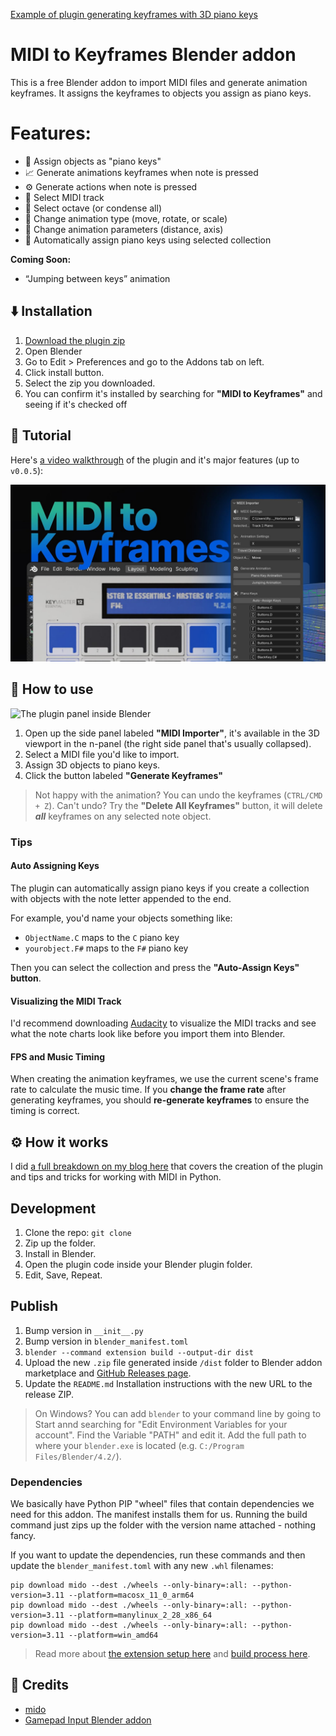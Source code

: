 [Example of plugin generating keyframes with 3D piano keys](https://github.com/user-attachments/assets/dc90301c-569a-493f-a6f9-35798aeb086b)

# MIDI to Keyframes Blender addon

This is a free Blender addon to import MIDI files and generate animation keyframes. It assigns the keyframes to objects you assign as piano keys.

# Features:

- 🎹 Assign objects as "piano keys"
- 📈 Generate animations keyframes when note is pressed
- ⚙️ Generate actions when note is pressed
- 🎼 Select MIDI track
- 🎵 Select octave (or condense all)
- 🐇 Change animation type (move, rotate, or scale)
- 📏 Change animation parameters (distance, axis)
- 🔎 Automatically assign piano keys using selected collection

**Coming Soon:**

- “Jumping between keys” animation

## ⬇️ Installation

1. [Download the plugin zip](https://github.com/whoisryosuke/blender-midi-keyframes/releases/download/latest/midi-to-keyframes-v0.0.6.zip)
1. Open Blender
1. Go to Edit > Preferences and go to the Addons tab on left.
1. Click install button.
1. Select the zip you downloaded.
1. You can confirm it's installed by searching for **"MIDI to Keyframes"** and seeing if it's checked off

## 🎥 Tutorial

Here's [a video walkthrough](https://www.youtube.com/watch?v=E4wfblQWhtY) of the plugin and it's major features (up to `v0.0.5`):

[![YouTube video thumbnail](./docs/yt-tutorial.jpg)](https://www.youtube.com/watch?v=E4wfblQWhtY)

## 🔰 How to use

![The plugin panel inside Blender](/docs/screenshots/plugin-panel.jpg)

1. Open up the side panel labeled **"MIDI Importer"**, it's available in the 3D viewport in the n-panel (the right side panel that's usually collapsed).
1. Select a MIDI file you'd like to import.
1. Assign 3D objects to piano keys.
1. Click the button labeled **"Generate Keyframes"**

> Not happy with the animation? You can undo the keyframes (`CTRL/CMD + Z`). Can't undo? Try the **"Delete All Keyframes"** button, it will delete **_all_** keyframes on any selected note object.

### Tips

#### Auto Assigning Keys

The plugin can automatically assign piano keys if you create a collection with objects with the note letter appended to the end.

For example, you'd name your objects something like:

- `ObjectName.C` maps to the `C` piano key
- `yourobject.F#` maps to the `F#` piano key

Then you can select the collection and press the **"Auto-Assign Keys" button**.

#### Visualizing the MIDI Track

I'd recommend downloading [Audacity](https://www.audacityteam.org/) to visualize the MIDI tracks and see what the note charts look like before you import them into Blender.

#### FPS and Music Timing

When creating the animation keyframes, we use the current scene's frame rate to calculate the music time. If you **change the frame rate** after generating keyframes, you should **re-generate keyframes** to ensure the timing is correct.

## ⚙️ How it works

I did [a full breakdown on my blog here](https://whoisryosuke.com/blog/2024/midi-powered-animations-in-blender) that covers the creation of the plugin and tips and tricks for working with MIDI in Python.

## Development

1. Clone the repo: `git clone`
1. Zip up the folder.
1. Install in Blender.
1. Open the plugin code inside your Blender plugin folder.
1. Edit, Save, Repeat.

## Publish

1. Bump version in `__init__.py`
1. Bump version in `blender_manifest.toml`
1. `blender --command extension build --output-dir dist`
1. Upload the new `.zip` file generated inside `/dist` folder to Blender addon marketplace and [GitHub Releases page](https://github.com/whoisryosuke/blender-midi-keyframes/releases/new).
1. Update the `README.md` Installation instructions with the new URL to the release ZIP.

> On Windows? You can add `blender` to your command line by going to Start annd searching for "Edit Environment Variables for your account". Find the Variable "PATH" and edit it. Add the full path to where your `blender.exe` is located (e.g. `C:/Program Files/Blender/4.2/`).

### Dependencies

We basically have Python PIP "wheel" files that contain dependencies we need for this addon. The manifest installs them for us. Running the build command just zips up the folder with the version name attached - nothing fancy.

If you want to update the dependencies, run these commands and then update the `blender_manifest.toml` with any new `.whl` filenames:

```shell
pip download mido --dest ./wheels --only-binary=:all: --python-version=3.11 --platform=macosx_11_0_arm64
pip download mido --dest ./wheels --only-binary=:all: --python-version=3.11 --platform=manylinux_2_28_x86_64
pip download mido --dest ./wheels --only-binary=:all: --python-version=3.11 --platform=win_amd64
```

> Read more about [the extension setup here](https://docs.blender.org/manual/en/dev/advanced/extensions/getting_started.html) and [build process here](https://docs.blender.org/manual/en/dev/advanced/command_line/extension_arguments.html#command-line-args-extension-build).

## 💪 Credits

- [mido](https://github.com/mido/mido)
- [Gamepad Input Blender addon](https://github.com/whoisryosuke/blender-gamepad)
